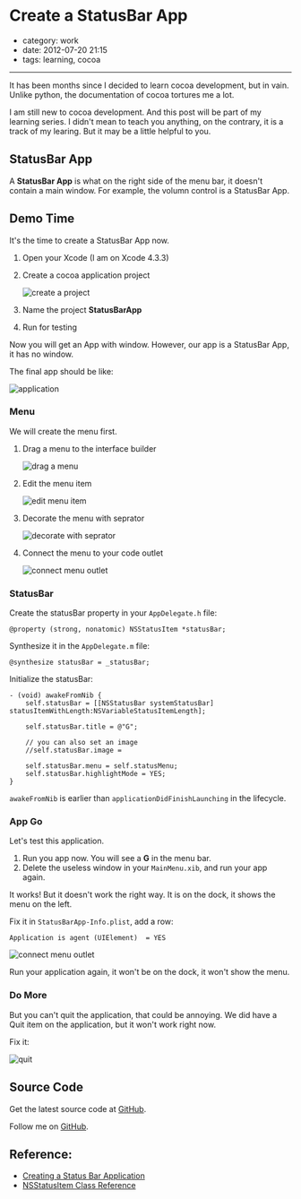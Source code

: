 # Create a StatusBar App

- category: work
- date: 2012-07-20 21:15
- tags: learning, cocoa

--------------------------

It has been months since I decided to learn cocoa development, but in vain.
Unlike python, the documentation of cocoa tortures me a lot.

I am still new to cocoa development. And this post will be part of my learning series.
I didn't mean to teach you anything, on the contrary, it is a track of my learing.
But it may be a little helpful to you.


## StatusBar App

A **StatusBar App** is what on the right side of the menu bar, it doesn't contain a main window.
For example, the volumn control is a StatusBar App.


## Demo Time

It's the time to create a StatusBar App now.

1. Open your Xcode (I am on Xcode 4.3.3)

2. Create a cocoa application project

    ![create a project](https://github.com/lepture/StatusBarApp/raw/master/assets/Step1.jpg)

3. Name the project **StatusBarApp**

4. Run for testing

Now you will get an App with window. However, our app is a StatusBar App, it has no window.

The final app should be like:

![application](https://github.com/lepture/StatusBarApp/raw/master/assets/application.jpg)

### Menu

We will create the menu first.

1. Drag a menu to the interface builder

    ![drag a menu](https://github.com/lepture/StatusBarApp/raw/master/assets/Step2.jpg)

2. Edit the menu item

    ![edit menu item](https://github.com/lepture/StatusBarApp/raw/master/assets/Step3.jpg)

3. Decorate the menu with seprator

    ![decorate with seprator](https://github.com/lepture/StatusBarApp/raw/master/assets/Step4.jpg)

4. Connect the menu to your code outlet

    ![connect menu outlet](https://github.com/lepture/StatusBarApp/raw/master/assets/Step5.jpg)


### StatusBar

Create the statusBar property in your ``AppDelegate.h`` file:

```objc
@property (strong, nonatomic) NSStatusItem *statusBar;
```

Synthesize it in the ``AppDelegate.m`` file:

```objc
@synthesize statusBar = _statusBar;
```

Initialize the statusBar:

```objc
- (void) awakeFromNib {
    self.statusBar = [[NSStatusBar systemStatusBar] statusItemWithLength:NSVariableStatusItemLength];

    self.statusBar.title = @"G";

    // you can also set an image
    //self.statusBar.image =

    self.statusBar.menu = self.statusMenu;
    self.statusBar.highlightMode = YES;
}
```

``awakeFromNib`` is earlier than ``applicationDidFinishLaunching`` in the lifecycle.


### App Go

Let's test this application.

1. Run you app now. You will see a **G** in the menu bar.
2. Delete the useless window in your ``MainMenu.xib``, and run your app again.

It works! But it doesn't work the right way. It is on the dock, it shows the menu on the left.

Fix it in ``StatusBarApp-Info.plist``, add a row:

```
Application is agent (UIElement)  = YES
```

![connect menu outlet](https://github.com/lepture/StatusBarApp/raw/master/assets/Step6.jpg)

Run your application again, it won't be on the dock, it won't show the menu.

### Do More

But you can't quit the application, that could be annoying. We did have a Quit item on the application, but it won't work right now.

Fix it:

![quit](https://github.com/lepture/StatusBarApp/raw/master/assets/Step7.jpg)

## Source Code

Get the latest source code at [GitHub](https://github.com/lepture/StatusBarApp).

Follow me on [GitHub](https://github.com/lepture).

## Reference:

- [Creating a Status Bar Application](http://cocoatutorial.grapewave.com/2010/01/creating-a-status-bar-application/)
- [NSStatusItem Class Reference](https://developer.apple.com/library/mac/#documentation/Cocoa/Reference/ApplicationKit/Classes/NSStatusItem_Class/Reference/Reference.html)
